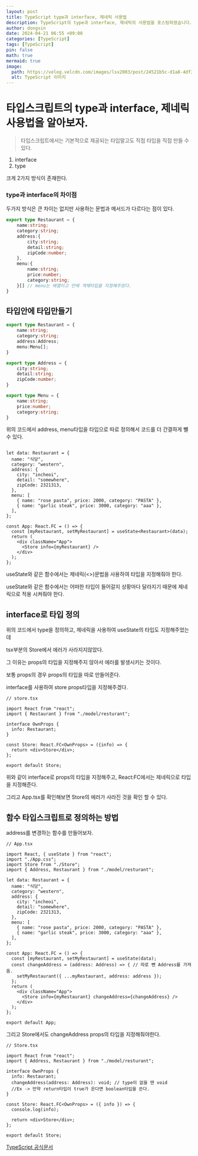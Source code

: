 ```yaml
---
layout: post
title: TypeScript type과 interface, 제네릭 사용법
description: TypeScript의 type과 interface, 제네릭의 사용법을 포스팅하였습니다.
author: dongsin
date: 2024-04-21 06:55 +09:00
categories: [TypeScript]
tags: [TypeScript]
pin: false
math: true
mermaid: true
image:
  path: https://velog.velcdn.com/images/lsx2003/post/24521b5c-d1a8-4df3-9fed-43b26788a005/image.png
  alt: TypeScript 이미지
---
```



# 타입스크립트의 type과 interface, 제네릭 사용법을 알아보자.
>타입스크립트에서는 기본적으로 제공되는 타입말고도 직접 타입을 직접 만들 수 있다.

 1. interface
2. type

크게 2가지 방식이 존재한다.

### type과 interface의 차이점
두가지 방식은 큰 차이는 없지만 사용하는 문법과 메서드가 다르다는 점이 있다.

```ts
export type Restaurant = {
    name:string;
    category:string;
    address:{
        city:string;
        detail:string;
        zipCode:number;
    },
    menu:{
        name:string;
        price:number;
        category:string;
    }[] // menu는 배열이고 안에 객체타입을 지정해주었다.
}
```

## 타입안에 타입만들기
```ts
export type Restaurant = {
    name:string;
    category:string;
    address:Address;
    menu:Menu[];
}

export type Address = {
    city:string;
    detail:string;
    zipCode:number;
}

export type Menu = {
    name:string;
    price:number;
    category:string;
}

```

위의 코드에서 address, menu타입을 타입으로 따로 정의해서 코드를 더 간결하게 뺄 수 있다.


```tsx

let data: Restaurant = {
  name: "식당",
  category: "western",
  address: {
    city: "incheoi",
    detail: "somewhere",
    zipCode: 2321313,
  },
  menu: [
    { name: "rose pasta", price: 2000, category: "PASTA" },
    { name: "garlic steak", price: 3000, category: "aaa" },
  ],
};

const App: React.FC = () => {
  const [myRestaurant, setMyRestaurant] = useState<Restaurant>(data);
  return (
    <div className="App">
      <Store info={myRestaurant} />
    </div>
  );
};
```
useState와 같은 함수에서는 제네릭(<>)문법을 사용하여 타입을 지정해줘야 한다.

useState와 같은 함수에서는 어떠한 타입이 들어갈지 상황마다 달라지기 때문에 제네릭으로 적용 시켜줘야 한다.


## interface로 타입 정의
위의 코드에서 type을 정의하고, 제네릭을 사용하여 useState의 타입도 지정해주었는데

tsx부분의 Store에서 에러가 사라지지않았다.

그 이유는 props의 타입을 지정해주지 않아서 에러를 발생시키는 것이다.

보통 props의 경우 props의 타입을 따로 만들어준다.

interface를 사용하여 store props타입을 지정해주겠다.

```tsx
// store.tsx

import React from "react";
import { Restaurant } from "./model/resturant";

interface OwnProps {
  info: Restaurant;
}

const Store: React.FC<OwnProps> = ({info) => {
  return <div>Store</div>;
};

export default Store;

```

위와 같이 interface로 props의 타입을 지정해주고, React:FC에서는 제네릭으로 타입을 지정해준다.

그리고 App.tsx를 확인해보면 Store의 에러가 사라진 것을 확인 할 수 있다.

## 함수 타입스크립트로 정의하는 방법
address를 변경하는 함수를 만들어보자.

```tsx
// App.tsx

import React, { useState } from "react";
import "./App.css";
import Store from "./Store";
import { Address, Restaurant } from "./model/resturant";

let data: Restaurant = {
  name: "식당",
  category: "western",
  address: {
    city: "incheoi",
    detail: "somewhere",
    zipCode: 2321313,
  },
  menu: [
    { name: "rose pasta", price: 2000, category: "PASTA" },
    { name: "garlic steak", price: 3000, category: "aaa" },
  ],
};

const App: React.FC = () => {
  const [myRestaurant, setMyRestaurant] = useState(data);
  const changeAddress = (address: Address) => { // 따로 뺀 Address를 가져옴.
    setMyRestaurant({ ...myRestaurant, address: address });
  };
  return (
    <div className="App">
      <Store info={myRestaurant} changeAddress={changeAddress} />
    </div>
  );
};

export default App;

```

그리고 Store에서도 changeAddress props의 타입을 지정해줘야한다.

```tsx
// Store.tsx

import React from "react";
import { Address, Restaurant } from "./model/resturant";

interface OwnProps {
  info: Restaurant;
  changeAddress(address: Address): void; // type이 없을 땐 void
  //Ex -> 만약 return타입이 true가 온다면 boolean타입을 쓴다.
}

const Store: React.FC<OwnProps> = ({ info }) => {
  console.log(info);

  return <div>Store</div>;
};

export default Store;

```



[TypeScript 공식문서](https://yamoo9.gitbook.io/typescript)